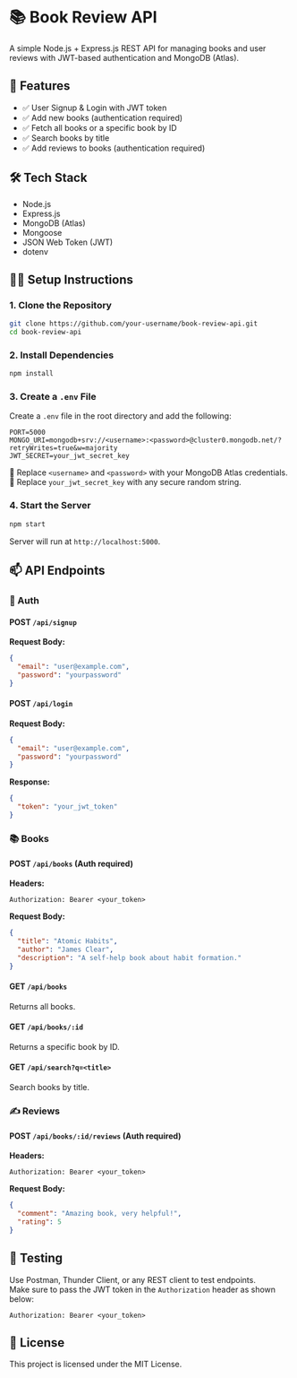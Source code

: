 # 📚 Book Review API

A simple Node.js + Express.js REST API for managing books and user reviews with JWT-based authentication and MongoDB (Atlas).

## 🚀 Features
- ✅ User Signup & Login with JWT token  
- ✅ Add new books (authentication required)  
- ✅ Fetch all books or a specific book by ID  
- ✅ Search books by title  
- ✅ Add reviews to books (authentication required)  

## 🛠️ Tech Stack
- Node.js  
- Express.js  
- MongoDB (Atlas)  
- Mongoose  
- JSON Web Token (JWT)  
- dotenv  

## 🧑‍💻 Setup Instructions

### 1. Clone the Repository
```bash
git clone https://github.com/your-username/book-review-api.git
cd book-review-api
```

### 2. Install Dependencies
```bash
npm install
```

### 3. Create a `.env` File
Create a `.env` file in the root directory and add the following:
```env
PORT=5000
MONGO_URI=mongodb+srv://<username>:<password>@cluster0.mongodb.net/?retryWrites=true&w=majority
JWT_SECRET=your_jwt_secret_key
```
🔁 Replace `<username>` and `<password>` with your MongoDB Atlas credentials.  
🔐 Replace `your_jwt_secret_key` with any secure random string.

### 4. Start the Server
```bash
npm start
```
Server will run at `http://localhost:5000`.

## 📫 API Endpoints

### 🔐 Auth

#### POST `/api/signup`
**Request Body:**
```json
{
  "email": "user@example.com",
  "password": "yourpassword"
}
```

#### POST `/api/login`
**Request Body:**
```json
{
  "email": "user@example.com",
  "password": "yourpassword"
}
```
**Response:**
```json
{
  "token": "your_jwt_token"
}
```

### 📚 Books

#### POST `/api/books` (Auth required)
**Headers:**
```
Authorization: Bearer <your_token>
```
**Request Body:**
```json
{
  "title": "Atomic Habits",
  "author": "James Clear",
  "description": "A self-help book about habit formation."
}
```

#### GET `/api/books`
Returns all books.

#### GET `/api/books/:id`
Returns a specific book by ID.

#### GET `/api/search?q=<title>`
Search books by title.

### ✍️ Reviews

#### POST `/api/books/:id/reviews` (Auth required)
**Headers:**
```
Authorization: Bearer <your_token>
```
**Request Body:**
```json
{
  "comment": "Amazing book, very helpful!",
  "rating": 5
}
```

## 🧪 Testing
Use Postman, Thunder Client, or any REST client to test endpoints.  
Make sure to pass the JWT token in the `Authorization` header as shown below:
```
Authorization: Bearer <your_token>
```

## 📄 License
This project is licensed under the MIT License.
